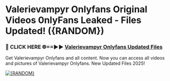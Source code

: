 # Valerievampyr Onlyfans Original Videos 0nlyFans Leaked - Files Updated! ({RANDOM})

<h3>🔴 CLICK HERE 🌐==►► <a href="https://betterlinks.top/A2PfLJ" rel="nofollow">Valerievampyr Onlyfans Updated Files</a></h3>

Get Valerievampyr Onlyfans and all content. Now you can access all videos and pictures of Valerievampyr Onlyfans. New Updated Files 2025!

[![{RANDOM}](https://i.imgur.com/ppqm5kG.gif)](https://betterlinks.top/A2PfLJ)